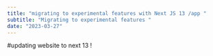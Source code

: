 ```yaml
---
title: "migrating to experimental features with Next JS 13 /app "
subtitle: "Migrating to experimental features "
date: "2023-03-27"
---
```



#updating website to next 13 ! 
